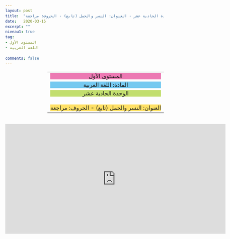 ```yaml
---
layout: post
title:  "المستوى الأول - مادة اللغة العربية - الوحدة الحادية عشر - العنوان: النسر والحمل (تابع) - الحروف: مراجعة"
date:   2020-03-15
excerpt: ""
niveau1: true
tag:
- المستوى الأول 
- اللغة العربية

comments: false
---
```

<center>
	<img style="display: none;" src="/assets/img/fb/1-11-SanabilMedia.com.jpg" alt="" width="1" height="1">
<table dir="rtl" style="width: 100%; text-align: center; font-size: large;"><tbody>
<tr><td><div style="background-color: #ec79b3;"><span>
المستوى الأول
</span></div></td></tr>
<tr><td><div style="background-color: #75c9f0; "><span>
المادة: اللغة العربية
</span></div></td></tr>
<tr><td><div style="background-color: #c2de6e; "><span>
 الوحدة الحادية عشر

</span></div></td></tr><tr>
<td><div style="background-color: #ffe066; ">
 العنوان: النسر والحمل (تابع) - الحروف: مراجعة

</div></td></tr>
</tbody></table><br>
<iframe width="700px" height="350px" src="https://www.youtube.com/embed/JZHHwgaIip4?rel=0&controls=1&showinfo=0&modestbranding=1&enablejsapi=1" allowfullscreen frameborder="0" ></iframe>
</center>

